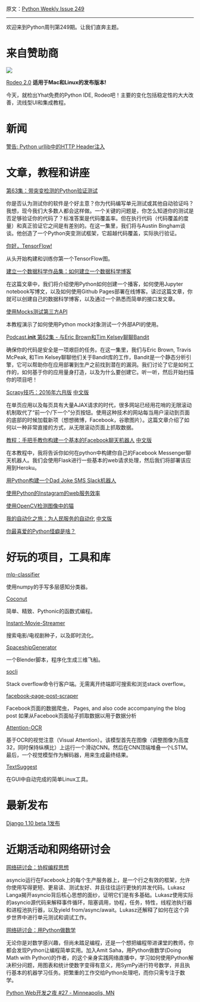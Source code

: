 原文：[Python Weekly Issue 249](http://us2.campaign-archive1.com/?u=e2e180baf855ac797ef407fc7&id=6bf09368ad&e=148158c7b4)

---

欢迎来到Python周刊第249期。让我们直奔主题。

# 来自赞助商

 
[![](https://gallery.mailchimp.com/e2e180baf855ac797ef407fc7/images/dcc060fa-e21c-49a1-b403-e5bd65c01d99.png)](https://www.yhat.com/products/rodeo/)

[Rodeo 2.0](https://www.yhat.com/products/rodeo/) **适用于Mac和Linux的发布版本!**

今天，就检出Yhat免费的Python IDE, Rodeo吧！主要的变化包括稳定性的大大改善，流线型UI和集成教程。


# 新闻

[警告: Python urllib中的HTTP Header注入](http://blog.blindspotsecurity.com/2016/06/advisory-http-header-injection-in.html)


# 文章，教程和讲座

[第63集：带突变检测的Python验证测试](https://talkpython.fm/episodes/show/63/validating-python-tests-with-mutation-testing)

你是否认为测试你的软件是个好主意？你为代码编写单元测试或其他自动验证吗？我想，现今我们大多数人都会这样做。一个关键的问题是，你怎么知道你的测试是否足够验证你的代码了？标准答案是代码覆盖率。但在执行代码（代码覆盖的度量）和真正验证它之间是有差别的。在这一集里，我们将与Austin Bingham谈谈。他创造了一个Python突变测试框架，它超越代码覆盖，实际执行验证。

[你好，TensorFlow!](https://www.oreilly.com/learning/hello-tensorflow)

从头开始构建和训练你第一个TensorFlow图。

[建立一个数据科学作品集：如何建立一个数据科学博客](https://www.dataquest.io/blog/how-to-setup-a-data-science-blog/)

在这篇文章中，我们将介绍使用Python如何创建一个播客，如何使用Jupyter notebook写博文，以及如何使用Github Pages部署在线博客。读过这篇文章，你就可以创建自己的数据科学博客，以及通过一个熟悉而简单的接口发文章。

[使用Mocks测试第三方API](https://realpython.com/blog/python/testing-third-party-apis-with-mocks/)

本教程演示了如何使用Python mock对象测试一个外部API的使用。

[Podcast.__init__ 第62集 - 与Eric Brown和Tim Kelsey聊聊Bandit](http://pythonpodcast.com/openstack-bandit.html)

确保你的代码是安全是一项艰巨的任务。在这一集里，我们与Eric Brown, Travis McPeak, 和Tim Kelsey聊聊他们关于Bandit库的工作，Bandit是一个静态分析引擎，它可以帮助你在应用部署到生产之前找到潜在的漏洞。我们讨论了它是如何工作的，如何基于你的应用量身打造，以及为什么要创建它。听一听，然后开始扫描你的项目吧！

[Scrapy技巧：2016年六月版](https://blog.scrapinghub.com/2016/06/22/scrapy-tips-from-the-pros-june-2016/) [中文版](../Scrapy/Scrapinghub的Scrapy技巧系列/Scrapy技巧：2016年六月版.md)

在单页应用以及每页具有大量AJAX请求的时代，很多网站已经用花哨的无限滚动机制取代了“前一个/下一个”分页按钮。使用这种技术的网站每当用户滚动到页面的底部的时候加载新项（想想微博，Facebook，谷歌图片）。这篇文章介绍了如何以一种非常直接的方式，从无限滚动页面上抓取数据。

[教程：手把手教你构建一个基本的Facebook聊天机器人](https://blog.hartleybrody.com/fb-messenger-bot/) [中文版](../Others/教程：手把手教你构建一个基本的Facebook聊天机器人.md)

在本教程中，我将告诉你如何在python中构建你自己的Facebook Messenger聊天机器人。我们会使用Flask进行一些基本的web请求处理，然后我们将部署该应用到Heroku。

[用Python构建一个Dad Joke SMS Slack机器人](https://www.twilio.com/blog/2016/06/building-a-dad-joke-sms-slack-bot-in-python.html)

[使用Python的Instagram的web服务效率](https://engineering.instagram.com/web-service-efficiency-at-instagram-with-python-4976d078e366)

[使用OpenCV检测图像中的猫](http://www.pyimagesearch.com/2016/06/20/detecting-cats-in-images-with-opencv/)

[我的自动化之旅：为人民服务的自动化](https://gist.github.com/classam/9e07a36aa63624ca2dda75a1367a53c6) [中文版](../Others/我的自动化之旅：为人民服务的自动化.md)

[你最喜爱的Python怪癖是啥？](https://www.reddit.com/r/Python/comments/4oje6w/whats_your_favorite_python_quirk/)


# 好玩的项目，工具和库

[mlp-classifier](https://github.com/meet-vora/mlp-classifier)

使用numpy的手写多层感知分类器。

[Coconut](https://github.com/evhub/coconut)

简单、精致、Pythonic的函数式编程。

[Instant-Movie-Streamer](https://github.com/yask123/Instant-Movie-Streamer)

搜索电影/电视剧种子，以及即时流化。

[SpaceshipGenerator](https://github.com/a1studmuffin/SpaceshipGenerator)

一个Blender脚本，程序化生成三维飞船。

[socli](https://github.com/gautamkrishnar/socli)

Stack overflow命令行客户端。无需离开终端即可搜索和浏览stack overflow。

[facebook-page-post-scraper](https://github.com/minimaxir/facebook-page-post-scraper)

Facebook页面的数据爬虫， Pages, and also code accompanying the blog post 如果从Facebook页面帖子抓取数据以用于数据分析

[Attention-OCR](https://github.com/da03/Attention-OCR)

基于OCR的视觉注意（Visual Attention）。该模型首先在图像（调整图像为高度32，同时保持纵横比）上运行一个滑动CNN。然后在CNN顶端堆叠一个LSTM。最后，一个视觉模型作为解码器，用来生成最终结果。

[TextSuggest](https://github.com/bharadwaj-raju/TextSuggest)

在GUI中自动完成的简单Linux工具。

# 最新发布

[Django 1.10 beta 1发布](https://www.djangoproject.com/weblog/2016/jun/21/django-110-beta-1-released/)

# 近期活动和网络研讨会

[网络研讨会：协程编程思想](http://www.oreilly.com/pub/e/3726)

asyncio运行在Facebook上的每个生产服务器上，是一个行之有效的框架，允许你使用写得更短、更易读、测试友好、并且往往运行更快的并发代码。Lukasz Langa揭开asyncio背后核心思想的面纱，证明它们是有多基础。Lukasz使用实际的asyncio源代码来解释事件循环，阻塞调用，协程，任务，特性，线程池执行器和进程池执行器，以及yield from/async/await。Lukasz还解释了如何在这个异步世界中进行单元测试和调试工作。

[网络研讨会：用Python做数学](http://www.oreilly.com/pub/e/3712)

无论你是对数学感兴趣，但尚未踏足编程，还是一个想把编程带进课堂的教师，你都会发现Python让编程简单实用。加入Amit Saha，用Python做数学(Doing Math with Python)的作者，的这个亲身实践网络直播中，学习如何使用Python解决积分问题，用图表和统计使数字变得有意义，用SymPy进行符号数学，并且执行基本的机器学习任务。把繁重的工作交给Python处理吧，而你只需专注于数学。

[Python Web开发之夜 #27 - Minneapolis, MN](http://www.meetup.com/PyMNtos-Twin-Cities-Python-User-Group/events/231141904/)
